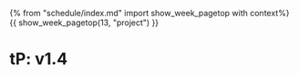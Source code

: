 {% from "schedule/index.md" import show_week_pagetop with context%}
{{ show_week_pagetop(13, "project") }}

# tP: v1.4

<include src="../../admin/project-w13-v14.md#main" />